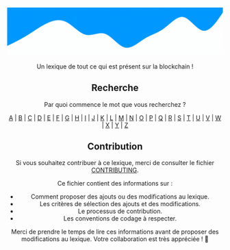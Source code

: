<div align="center">

![CryptoLexique](/assets/CryptoLexique.gif)

Un lexique de tout ce qui est présent sur la blockchain !

</div>



<div align="center">
  <h2>Recherche</h2>
  <p> Par quoi commence le mot que vous recherchez ? </p>
  <div>
    <a href="/src/A/index.md">A</a> | 
    <a href="/src/B/index.md">B</a> | 
    <a href="/src/C/index.md">C</a> | 
    <a href="/src/D/index.md">D</a> | 
    <a href="/src/E/index.md">E</a> | 
    <a href="/src/F/index.md">F</a> | 
    <a href="/src/G/index.md">G</a> | 
    <a href="/src/H/index.md">H</a> | 
    <a href="/src/I/index.md">I</a> | 
    <a href="/src/J/index.md">J</a> | 
    <a href="/src/K/index.md">K</a> | 
    <a href="/src/L/index.md">L</a> | 
    <a href="/src/M/index.md">M</a> | 
    <a href="/src/N/index.md">N</a> | 
    <a href="/src/O/index.md">O</a> | 
    <a href="/src/P/index.md">P</a> | 
    <a href="/src/Q/index.md">Q</a> | 
    <a href="/src/R/index.md">R</a> | 
    <a href="/src/S/index.md">S</a> | 
    <a href="/src/T/index.md">T</a> | 
    <a href="/src/U/index.md">U</a> | 
    <a href="/src/V/index.md">V</a> | 
    <a href="/src/W/index.md">W</a> | 
    <a href="/src/X/index.md">X</a> | 
    <a href="/src/Y/index.md">Y</a> | 
    <a href="/src/Z/index.md">Z</a>
  </div>
</div>

<div align="center">


<h2> Contribution </h2>

Si vous souhaitez contribuer à ce lexique, merci de consulter le fichier [CONTRIBUTING](/.github/CONTRIBUTING.md).

Ce fichier contient des informations sur :

- Comment proposer des ajouts ou des modifications au lexique.
- Les critères de sélection des ajouts et des modifications.
- Le processus de contribution.
- Les conventions de codage à respecter.

Merci de prendre le temps de lire ces informations avant de proposer des modifications au lexique. Votre collaboration est très appréciée ! 🎉

</div>


